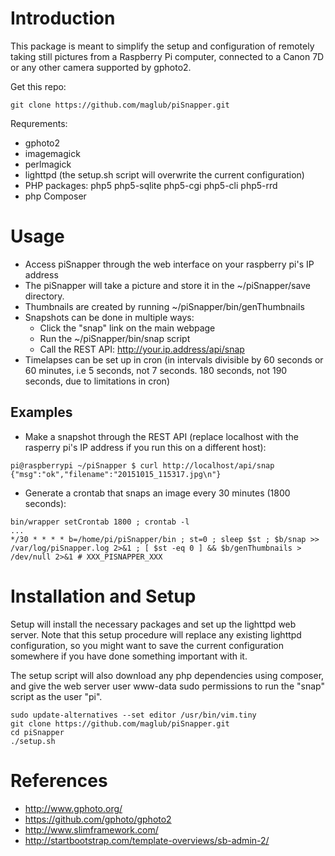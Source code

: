 # Introduction

This package is meant to simplify the setup and configuration of remotely taking still pictures from a Raspberry Pi computer, connected to a Canon 7D or any other camera supported by gphoto2.

Get this repo:

```
git clone https://github.com/maglub/piSnapper.git
```


Requrements:

* gphoto2
* imagemagick
* perlmagick
* lighttpd (the setup.sh script will overwrite the current configuration)
* PHP packages: php5 php5-sqlite php5-cgi php5-cli php5-rrd
* php Composer

# Usage

* Access piSnapper through the web interface on your raspberry pi's IP address
* The piSnapper will take a picture and store it in the ~/piSnapper/save directory.
* Thumbnails are created by running ~/piSnapper/bin/genThumbnails
* Snapshots can be done in multiple ways:
  * Click the "snap" link on the main webpage
  * Run the ~/piSnapper/bin/snap script
  * Call the REST API: http://your.ip.address/api/snap
* Timelapses can be set up in cron (in intervals divisible by 60 seconds or 60 minutes, i.e 5 seconds, not 7 seconds. 180 seconds, not 190 seconds, due to limitations in cron)


## Examples
* Make a snapshot through the REST API (replace localhost with the rasperry pi's IP address if you run this on a different host):

```
pi@raspberrypi ~/piSnapper $ curl http://localhost/api/snap
{"msg":"ok","filename":"20151015_115317.jpg\n"}
```

* Generate a crontab that snaps an image every 30 minutes (1800 seconds):

```
bin/wrapper setCrontab 1800 ; crontab -l
...
*/30 * * * * b=/home/pi/piSnapper/bin ; st=0 ; sleep $st ; $b/snap >> /var/log/piSnapper.log 2>&1 ; [ $st -eq 0 ] && $b/genThumbnails > /dev/null 2>&1 # XXX_PISNAPPER_XXX
```

# Installation and Setup

Setup will install the necessary packages and set up the lighttpd web server. Note that this setup procedure will replace any existing lighttpd configuration, so you might want to save the current configuration somewhere if you have done something important with it.

The setup script will also download any php dependencies using composer, and give the web server user www-data sudo permissions to run the "snap" script as the user "pi".

```
sudo update-alternatives --set editor /usr/bin/vim.tiny
git clone https://github.com/maglub/piSnapper.git
cd piSnapper
./setup.sh
```

# References

* http://www.gphoto.org/
* https://github.com/gphoto/gphoto2
* http://www.slimframework.com/
* http://startbootstrap.com/template-overviews/sb-admin-2/

